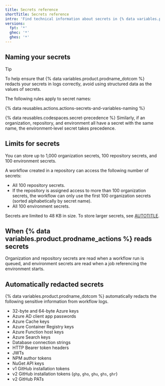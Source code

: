 ```yaml
---
title: Secrets reference
shortTitle: Secrets reference
intro: 'Find technical information about secrets in {% data variables.product.prodname_actions %}.'
versions:
  fpt: '*'
  ghec: '*'
  ghes: '*'
---
```


## Naming your secrets

>[!TIP]
> To help ensure that {% data variables.product.prodname_dotcom %} redacts your secrets in logs correctly, avoid using structured data as the values of secrets.

The following rules apply to secret names:

{% data reusables.actions.actions-secrets-and-variables-naming %}

{% data reusables.codespaces.secret-precedence %} Similarly, if an organization, repository, and environment all have a secret with the same name, the environment-level secret takes precedence.

## Limits for secrets

You can store up to 1,000 organization secrets, 100 repository secrets, and 100 environment secrets.

A workflow created in a repository can access the following number of secrets:

* All 100 repository secrets.
* If the repository is assigned access to more than 100 organization secrets, the workflow can only use the first 100 organization secrets (sorted alphabetically by secret name).
* All 100 environment secrets.

Secrets are limited to 48 KB in size. To store larger secrets, see [AUTOTITLE](/actions/how-tos/security-for-github-actions/security-guides/using-secrets-in-github-actions#storing-large-secrets).

## When {% data variables.product.prodname_actions %} reads secrets

Organization and repository secrets are read when a workflow run is queued, and environment secrets are read when a job referencing the environment starts.

## Automatically redacted secrets

{% data variables.product.prodname_dotcom %} automatically redacts the following sensitive information from workflow logs.

* 32-byte and 64-byte Azure keys
* Azure AD client app passwords
* Azure Cache keys
* Azure Container Registry keys
* Azure Function host keys
* Azure Search keys
* Database connection strings
* HTTP Bearer token headers
* JWTs
* NPM author tokens
* NuGet API keys
* v1 GitHub installation tokens
* v2 GitHub installation tokens (`ghp`, `gho`, `ghu`, `ghs`, `ghr`)
* v2 GitHub PATs
